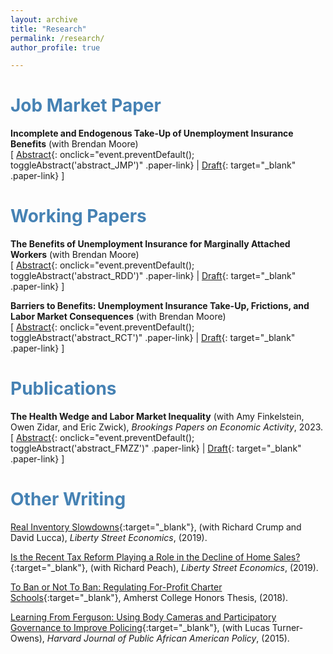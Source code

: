 ```yaml
---
layout: archive
title: "Research"
permalink: /research/
author_profile: true

---
```


# <span style="color: #4682B4;">Job Market Paper</span>

**Incomplete and Endogenous Take-Up of Unemployment Insurance Benefits** (with Brendan Moore) <br>
[ [Abstract](#){: onclick="event.preventDefault(); toggleAbstract('abstract_JMP')" .paper-link} | [Draft](https://arxiv.org/pdf/2301.00001.pdf){: target="\_blank" .paper-link} ]
<div id="abstract_JMP" class="abstract hidden">
<blockquote style="margin-left: 20px; padding-left: 15px; border-left: 3px solid rgb(251, 96, 127);">
This paper examines the incomplete and endogenous take-up of unemployment insurance (UI) benefits as well as its policy implications. Standard models of UI focus on how benefit generosity affects the average claim duration, assuming perfect take-up. Yet, benefit receipt is highly incomplete, with estimates of take-up among eligible workers below 50 percent in the United States. We show that take-up is an important margin of response: If benefits become more generous, more workers claim benefits in addition to claimants remaining on benefits for longer. Using a sample of likely eligible workers, we leverage a regression kink design to identify the causal effect of weekly benefit level on take-up and total benefit duration. Our results suggest a 10 percent increase in the weekly benefit leads to a 4.8 percent increase in take-up, which drives a 6.4 percent increase in total benefit duration. Previous work did not account for a take-up response and thus underestimated the fiscal externality associated with raising benefit levels. Endogenous take-up has implications for UI policy: the wedge between the optimal benefit level and full insurance doubles; the value of spending to raise the benefit level decreases by 20 cents for every $1.
</blockquote>
</div>


# <span style="color: #4682B4;">Working Papers</span>
**The Benefits of Unemployment Insurance for Marginally Attached Workers** (with Brendan Moore) <br>
[ [Abstract](#){: onclick="event.preventDefault(); toggleAbstract('abstract_RDD')" .paper-link} | [Draft](https://arxiv.org/pdf/2301.00001.pdf){: target="\_blank" .paper-link} ]
<div id="abstract_RDD" class="abstract hidden">
<blockquote style="margin-left: 20px; padding-left: 15px; border-left: 3px solid rgb(238, 99, 99);">
Existing research documents that more generous unemployment insurance (UI) delays job finding with limited effects on job quality. This paper exploits the eligibility threshold to examine how UI receipt impacts job search for lower-income workers. Using employer-employee matched data from Washington State and a fuzzy regression discontinuity design, we find that UI receipt minimally delays re-employment but substantially improves labor market outcomes. UI increases cumulative hours worked by approximately 15 full-time weeks and earnings by \$14,000 in the two years following job loss, representing 37 percent and 50 percent increases, respectively. These gains are driven by improved job quality, as recipients experience longer tenure and higher wages with their next employer. Effects are larger for workers living near public employment offices, suggesting that access to re-employment services enhances search productivity. Expanding UI access by lowering the eligibility threshold is much more cost-effective than raising benefit levels or extending potential duration, as workers benefit from more stable, higher-paying re-employment that partially offsets its cost.
</blockquote>
</div>


**Barriers to Benefits: Unemployment Insurance Take-Up, Frictions, and Labor Market Consequences** (with Brendan Moore) <br>
[ [Abstract](#){: onclick="event.preventDefault(); toggleAbstract('abstract_RCT')" .paper-link} | [Draft](https://arxiv.org/pdf/2301.00001.pdf){: target="\_blank" .paper-link} ]
<div id="abstract_RCT" class="abstract hidden">
<blockquote style="margin-left: 20px; padding-left: 15px; border-left: 3px solid rgb(238, 99, 99);">
Unemployment Insurance (UI) provides income support during job loss, yet take-up remains puzzlingly low, with only about half of eligible unemployed workers in the U.S. claiming benefits. We implement a large-scale field experiment among 50,000 recently unemployed, non-UI claiming workers in Washington State to study the causes and labor supply implications of incomplete take-up. The feature of the data that allows us to distinguish between misperception of eligibility and hassle costs is the effect of treatment on the UI rejection rate of those induced to apply. We experimentally vary whether letters include a destigmatizing message. Informational letters increased UI applications by 1.5 percentage points (80% relative to control), with effects concentrated among low-wage workers. We attribute the effect of generic informational letters on take-up to reduced hassle costs rather than improved eligibility perceptions. Destigmatizing letters induced more applications only from high-wage job seekers. Despite higher take-up, we can rule out negative effects of UI receipt on job search duration. These findings suggest that disproportionately low-wage workers were induced to apply because of reduced hassle costs but did not distort their search behavior while on UI.
</blockquote>
</div>



# <span style="color: #4682B4;">Publications</span>
**The Health Wedge and Labor Market Inequality** (with Amy Finkelstein, Owen Zidar, and Eric Zwick), _Brookings Papers on Economic Activity_, 2023. <br>
[ [Abstract](#){: onclick="event.preventDefault(); toggleAbstract('abstract_FMZZ')" .paper-link} | [Draft](https://arxiv.org/pdf/2301.00001.pdf){: target="\_blank" .paper-link} ]
<div id="abstract_FMZZ" class="abstract hidden">
<blockquote style="margin-left: 20px; padding-left: 15px; border-left: 3px solid rgb(238, 99, 99);">
Over half of the U.S. population receives health insurance through an employer, with employer premium contributions creating a flat “head tax” per worker, independent of their earnings. This paper develops and calibrates a stylized model of the labor market to explore how this uniquely American approach to financing health insurance contributes to labor market inequality. We consider a partial-equilibrium counterfactual in which employer-provided health insurance is instead financed by a statutory payroll tax on firms. We find that, under this counterfactual financing, in 2019 the college wage premium would have been 11 percent lower, non-college annual earnings would have been $1,700 (3 percent) higher, and non-college employment would have been nearly 500,000 higher. These calibrated labor market effects of switching from head-tax to payroll-tax financing are in the same ballpark as estimates of the impact of other leading drivers of labor market inequality, including changes in outsourcing, robot adoption, rising trade, unionization, and the real minimum wage. We also consider a separate partial-equilibrium counterfactual in which the current head-tax financing is maintained, but 2019 U.S. health care spending as a share of GDP is reduced to the Canadian share; here, we estimate that the 2019 college wage premium would have been 5 percent lower and non-college annual earnings would have been 5 percent higher. These findings suggest that health care costs and the financing of health insurance warrant greater attention in both public policy and research on U.S. labor market inequality.
</blockquote>
</div>



# <span style="color: #4682B4;">Other Writing</span>

[Real Inventory Slowdowns](https://libertystreeteconomics.newyorkfed.org/2019/11/real-inventory-slowdowns.html){:target="\_blank"}, (with Richard Crump and David Lucca), _Liberty Street Economics_, (2019).

[Is the Recent Tax Reform Playing a Role in the Decline of Home Sales?](https://libertystreeteconomics.newyorkfed.org/2019/04/is-the-recent-tax-reform-playing-a-role-in-the-decline-of-home-sales.html){:target="\_blank"}, (with Richard Peach), _Liberty Street Economics_, (2019).

[To Ban or Not To Ban: Regulating For-Profit Charter Schools](https://www.amherst.edu/system/files/media/Casey%2520McQuillan%2520Thesis.pdf){:target="\_blank"}, Amherst College Honors Thesis,
(2018).

[Learning From Ferguson: Using Body Cameras and Participatory Governance to Improve Policing](https://studentreview.hks.harvard.edu/learning-from-ferguson-using-body-cameras-and-participatory-governance-to-improve-policing/){:target="\_blank"}, (with Lucas Turner-Owens), _Harvard Journal of Public African American Policy_, (2015).



<style>
.hidden { display: none; }

.paper-link {
  color: #3399ff; /* Brighter shade */
  text-decoration: none;
  font-weight: normal;
}

.paper-link:hover {
  color: #0057b3; /* Darker shade when hovered */
}
</style>

<script>
function toggleAbstract(id) {
  var abstract = document.getElementById(id);
  abstract.classList.toggle("hidden");
}
</script>